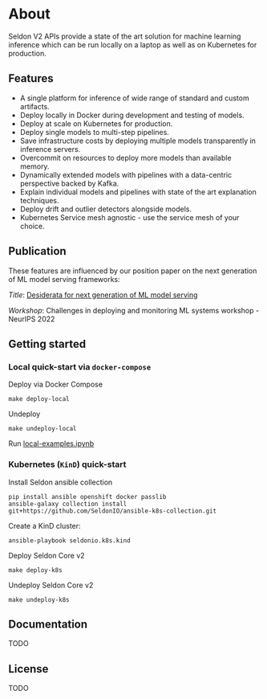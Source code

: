 # About 

Seldon V2 APIs provide a state of the art solution for machine learning inference which can be run locally on a laptop as well as on Kubernetes for production.

## Features

 * A single platform for inference of wide range of standard and custom artifacts.
 * Deploy locally in Docker during development and testing of models.
 * Deploy at scale on Kubernetes for production.
 * Deploy single models to multi-step pipelines.
 * Save infrastructure costs by deploying multiple models transparently in inference servers.
 * Overcommit on resources to deploy more models than available memory.
 * Dynamically extended models with pipelines with a data-centric perspective backed by Kafka.
 * Explain individual models and pipelines with state of the art explanation techniques.
 * Deploy drift and outlier detectors alongside models.
 * Kubernetes Service mesh agnostic - use the service mesh of your choice.

## Publication

These features are influenced by our position paper on the next generation of ML model serving frameworks:

*Title*: [Desiderata for next generation of ML model serving](http://arxiv.org/abs/2210.14665)

*Workshop*: Challenges in deploying and monitoring ML systems workshop - NeurIPS 2022


## Getting started

### Local quick-start via `docker-compose`

Deploy via Docker Compose

```
make deploy-local
```

Undeploy

```
make undeploy-local
```

Run [local-examples.ipynb](sample/local-examples.ipynb)

### Kubernetes (`KinD`) quick-start

Install Seldon ansible collection

```
pip install ansible openshift docker passlib
ansible-galaxy collection install git+https://github.com/SeldonIO/ansible-k8s-collection.git
```

Create a KinD cluster:

```
ansible-playbook seldonio.k8s.kind
```

Deploy Seldon Core v2

```
make deploy-k8s
```

Undeploy Seldon Core v2

```
make undeploy-k8s
```


## Documentation

TODO

## License

TODO
